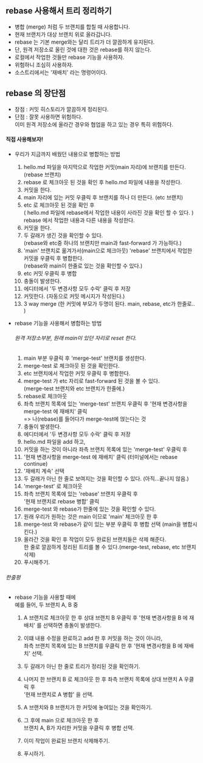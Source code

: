 ## rebase 사용해서 트리 정리하기

- 병합 (merge) 처럼 두 브랜치를 합칠 때 사용합니다.
- 현재 브랜치가 대상 브랜치 위로 올라갑니다.
- rebase 는 기본 merge와는 달리 트리가 더 깔끔하게 유지된다.
- 단, 원격 저장소로 올린 것에 대한 것은 rebase를 하지 않는다.
- 로컬에서 작업한 것들만 rebase 기능을 사용하자.
- 위험하니 조심히 사용하자.
- 소스트리에서는 '재배치' 라는 명령어이다.

## rebase 의 장단점

- 장점 : 커밋 히스토리가 깔끔하게 정리된다.
- 단점 : 잘못 사용하면 위험하다. <br/>
  이미 원격 저장소에 올라간 경우와 협업을 하고 있는 경우 특히 위험하다.

#### 직접 사용해보자!

- 우리가 지금까지 배웠던 내용으로 병합하는 방법

  1. hello.md 파일을 마지막으로 작업한 커밋(main 자리)에 브랜치를 만든다. (rebase 브랜치)
  2. rebase 로 체크아웃 된 것을 확인 후 hello.md 파일에 내용을 작성한다.
  3. 커밋을 한다.
  4. main 자리에 있는 커밋 우클릭 후 브랜치를 하나 더 만든다. (etc 브랜치)
  5. etc 로 체크아웃 된 것을 확인 후 <br/>
     ( hello.md 파일에 rebase에서 작업한 내용이 사라진 것을 확인 할 수 있다. )<br/>
     rebase 에서 작업한 내용과 다른 내용을 작성한다.
  6. 커밋을 한다.
  7. 두 갈래가 생긴 것을 확인할 수 있다. <br/>
     (rebase와 etc중 하나의 브랜치만 main과 fast-forward 가 가능하다.)
  8. 'main' 브랜치로 옮겨가서(main으로 체크아웃) 'rebase' 브랜치에서 작업한 커밋을 우클릭 후 병합한다.<br/>
     (rebase와 main이 한줄로 있는 것을 확인할 수 있다.)
  9. etc 커밋 우클릭 후 병합
  10. 충돌이 발생한다.
  11. 에디터에서 '두 변경사항 모두 수락' 클릭 후 저장
  12. 커밋한다. (자동으로 커밋 메시지가 작성된다.)
  13. 3 way merge (한 커밋에 부모가 두명이 된다. main, rebase, etc가 한줄로.. )

- rebase 기능을 사용해서 병합하는 방법

  ###### 원격 저장소부분, 원래 main이 있던 자리로 reset 한다.

  1. main 부분 우클릭 후 'merge-test' 브랜치를 생성한다.
  2. merge-test 로 체크아웃 된 것을 확인한다.
  3. etc 브랜치에서 작업한 커밋 우클릭 후 병합한다.
  4. merge-test 가 etc 자리로 fast-forward 된 것을 볼 수 있다.<br/>
     (merge-test 브랜치와 etc 브랜치가 한줄에.)
  5. rebase로 체크아웃
  6. 좌측 브랜치 목록에 있는 'merge-test' 브랜치 우클릭 후
     '현재 변경사항을 merge-test 에 재배치' 클릭 <br/>
     => 나(rebase)를 들어다가 merge-test에 얹는다는 것
  7. 충돌이 발생한다.
  8. 에디터에서 '두 변경사항 모두 수락' 클릭 후 저장
  9. hello.md 파일을 add 하고,
  10. 커밋을 하는 것이 아니라 좌측 브랜치 목록에 있는 'merge-test' 우클릭 후
  11. '현재 변경사항을 merge-test 에 재배치' 클릭 (터미널에서는 rebase continue)
  12. '재배치 계속' 선택
  13. 두 갈래가 아닌 한 줄로 보여지는 것을 확인할 수 있다. (아직...끝나지 않음.)
  14. 'merge-test' 로 체크아웃
  15. 좌측 브랜치 목록에 있는 'rebase' 브랜치 우클릭 후<br/>
      '현재 브랜치로 rebase 병합' 클릭
  16. merge-test 와 rebase가 한줄에 있는 것을 확인할 수 있다.
  17. 원래 우리가 원하는 것은 main 이므로 'main' 체크아웃 한 후
  18. merge-test 와 rebase가 같이 있는 부분 우클릭 후 병합 선택 (main을 병합시킨다.)
  19. 올라간 것을 확인 후 작업이 모두 완료된 브랜치들은 삭제 해준다. <br/>
      한 줄로 깔끔하게 정리된 트리를 볼 수 있다.(merge-test, rebase, etc 브랜치 삭제)
  20. 푸시해주기.

###### 한줄평

- rebase 기능을 사용할 때에 <br/>
  예를 들어, 두 브랜치 A, B 중 <br/>

  1. A 브랜치로 체크아웃 한 후 상대 브랜치 B 우클릭 후 '현재 변경사항을 B 에 재배치' 를 선택하면 충돌이 발생한다.
  2. 이떄 내용 수정을 완료하고 add 한 후 커밋을 하는 것이 아니라, <br/>
     좌측 브랜치 목록에 있는 B 브랜치를 우클릭 한 후 '현재 변경사항을 B 에 재배치' 선택.
  3. 두 갈래가 아닌 한 줄로 트리가 정리된 것을 확인하기.

  4. 나머지 한 브랜치 B 로 체크아웃 한 후 좌측 브랜치 목록에 상대 브랜치 A 우클릭 후 <br/>
     '현재 브랜치로 A 병합' 을 선택.
  5. A 브랜치와 B 브랜치가 한 커밋에 놓여있는 것을 확인하기.
  6. 그 후에 main 으로 체크아웃 한 후 <br/>
     브랜치 A, B가 자리한 커밋을 우클릭 후 병합 선택.
  7. 이미 작업이 완료된 브랜치 삭제해주기.
  8. 푸시하기.
